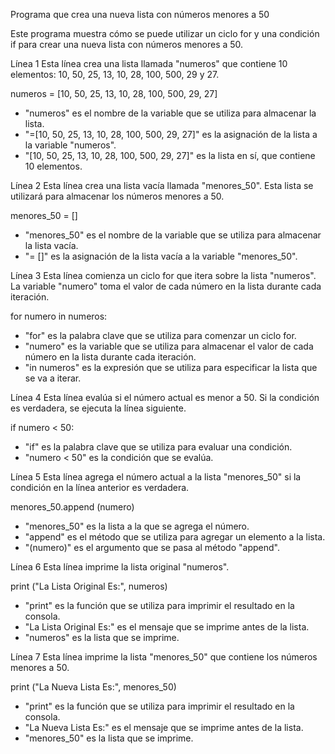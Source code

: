 Programa que crea una nueva lista con números menores a 50

Este programa muestra cómo se puede utilizar un ciclo for y una condición if para crear una nueva lista con números menores a 50.

Línea 1
Esta línea crea una lista llamada "numeros" que contiene 10 elementos: 10, 50, 25, 13, 10, 28, 100, 500, 29 y 27.


numeros = [10, 50, 25, 13, 10, 28, 100, 500, 29, 27]


- "numeros" es el nombre de la variable que se utiliza para almacenar la lista.
- "=[10, 50, 25, 13, 10, 28, 100, 500, 29, 27]" es la asignación de la lista a la variable "numeros".
- "[10, 50, 25, 13, 10, 28, 100, 500, 29, 27]" es la lista en sí, que contiene 10 elementos.

Línea 2
Esta línea crea una lista vacía llamada "menores_50". Esta lista se utilizará para almacenar los números menores a 50.


menores_50 = []


- "menores_50" es el nombre de la variable que se utiliza para almacenar la lista vacía.
- "= []" es la asignación de la lista vacía a la variable "menores_50".

Línea 3
Esta línea comienza un ciclo for que itera sobre la lista "numeros". La variable "numero" toma el valor de cada número en la lista durante cada iteración.


for numero in numeros:


- "for" es la palabra clave que se utiliza para comenzar un ciclo for.
- "numero" es la variable que se utiliza para almacenar el valor de cada número en la lista durante cada iteración.
- "in numeros" es la expresión que se utiliza para especificar la lista que se va a iterar.

Línea 4
Esta línea evalúa si el número actual es menor a 50. Si la condición es verdadera, se ejecuta la línea siguiente.


if numero < 50:


- "if" es la palabra clave que se utiliza para evaluar una condición.
- "numero < 50" es la condición que se evalúa.

Línea 5
Esta línea agrega el número actual a la lista "menores_50" si la condición en la línea anterior es verdadera.


menores_50.append (numero)


- "menores_50" es la lista a la que se agrega el número.
- "append" es el método que se utiliza para agregar un elemento a la lista.
- "(numero)" es el argumento que se pasa al método "append".

Línea 6
Esta línea imprime la lista original "numeros".


print ("La Lista Original Es:", numeros)


- "print" es la función que se utiliza para imprimir el resultado en la consola.
- "La Lista Original Es:" es el mensaje que se imprime antes de la lista.
- "numeros" es la lista que se imprime.

Línea 7
Esta línea imprime la lista "menores_50" que contiene los números menores a 50.


print ("La Nueva Lista Es:", menores_50)


- "print" es la función que se utiliza para imprimir el resultado en la consola.
- "La Nueva Lista Es:" es el mensaje que se imprime antes de la lista.
- "menores_50" es la lista que se imprime.
